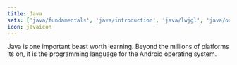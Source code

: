 ```yaml
---
title: Java
sets: ['java/fundamentals', 'java/introduction', 'java/lwjgl', 'java/oo']
icon: javaicon
---
```

Java is one important beast worth learning. Beyond the millions of platforms its on, it is the programming language for the Android operating system.
